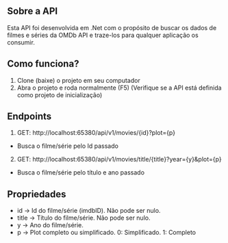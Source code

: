 ## Sobre a API

Esta API foi desenvolvida em .Net com o propósito de buscar os dados de filmes e séries da OMDb API e traze-los para qualquer aplicação os consumir.

## Como funciona?

1. Clone (baixe) o projeto em seu computador
2. Abra o projeto e roda normalmente (F5) (Verifique se a API está definida como projeto de inicialização)

## Endpoints

1. GET: http://localhost:65380/api/v1/movies/{id}?plot={p}
* Busca o filme/série pelo Id passado
  
2. GET: http://localhost:65380/api/v1/movies/title/{title}?year={y}&plot={p}
* Busca o filme/série pelo título e ano passado

## Propriedades

* id -> Id do filme/série (imdbID). Não pode ser nulo.
* title -> Título do filme/série. Não pode ser nulo.
* y -> Ano do filme/série.
* p -> Plot completo ou simplificado. 0: Simplificado. 1: Completo

